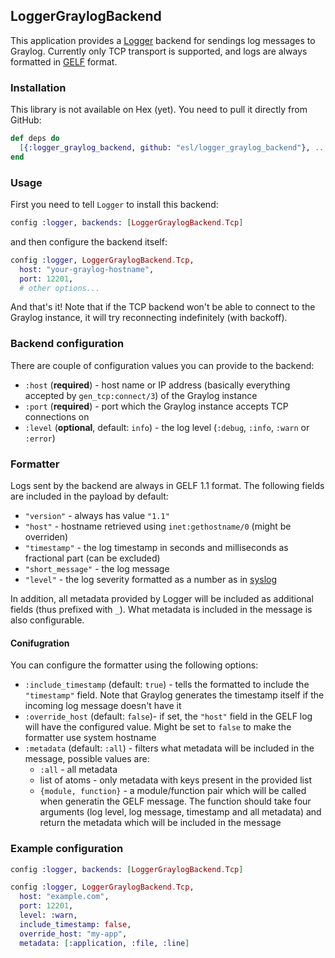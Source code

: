 ## LoggerGraylogBackend

This application provides a [Logger](https://hexdocs.pm/logger) backend for sendings log messages
to Graylog. Currently only TCP transport is supported, and logs are always formatted in
[GELF](http://docs.graylog.org/en/stable/pages/gelf.html) format.

### Installation

This library is not available on Hex (yet). You need to pull it directly from GitHub:

```elixir
def deps do
  [{:logger_graylog_backend, github: "esl/logger_graylog_backend"}, ...]
end
```

### Usage

First you need to tell `Logger` to install this backend:

```elixir
config :logger, backends: [LoggerGraylogBackend.Tcp]
```

and then configure the backend itself:

```elixir
config :logger, LoggerGraylogBackend.Tcp,
  host: "your-graylog-hostname",
  port: 12201,
  # other options...
```

And that's it! Note that if the TCP backend won't be able to connect to the Graylog instance, it
will try reconnecting indefinitely (with backoff).

### Backend configuration

There are couple of configuration values you can provide to the backend:

* `:host` (**required**) - host name or IP address (basically everything accepted by `gen_tcp:connect/3`)
   of the Graylog instance
* `:port` (**required**) - port which the Graylog instance accepts TCP connections on
* `:level` (**optional**, default: `info`) - the log level (`:debug`, `:info`, `:warn` or `:error`)

### Formatter

Logs sent by the backend are always in GELF 1.1 format. The following fields are included in the
payload by default:

* `"version"` - always has value `"1.1"`
* `"host"` - hostname retrieved using `inet:gethostname/0` (might be overriden)
* `"timestamp"` - the log timestamp in seconds and milliseconds as fractional part (can be excluded)
* `"short_message"` - the log message
* `"level"` - the log severity formatted as a number as in [syslog](https://en.wikipedia.org/wiki/Syslog#Severity_level)

In addition, all metadata provided by Logger will be included as additional fields (thus prefixed
with `_`). What metadata is included in the message is also configurable.

#### Conifugration

You can configure the formatter using the following options:

* `:include_timestamp` (default: `true`) - tells the formatted to include the `"timestamp"` field.
  Note that Graylog generates the timestamp itself if the incoming log message doesn't have it
* `:override_host` (default: `false`)- if set, the `"host"` field in the GELF log will have the
  configured value. Might be set to `false` to make the formatter use system hostname
* `:metadata` (default: `:all`) - filters what metadata will be included in the message, possible
  values are:
  * `:all` - all metadata
  * list of atoms - only metadata with keys present in the provided list
  * `{module, function}` - a module/function pair which will be called when generatin the GELF
    message. The function should take four arguments (log level, log message, timestamp and
    all metadata) and return the metadata which will be included in the message

### Example configuration

```elixir
config :logger, backends: [LoggerGraylogBackend.Tcp]

config :logger, LoggerGraylogBackend.Tcp,
  host: "example.com",
  port: 12201,
  level: :warn,
  include_timestamp: false,
  override_host: "my-app",
  metadata: [:application, :file, :line]
```

